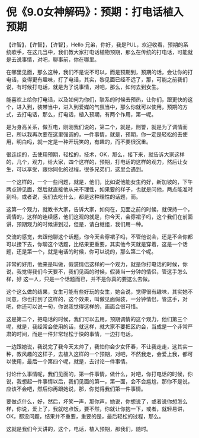 # 倪《9.0女神解码》：预期：打电话植入预期

【许智】，【许智】，【许智】，Hello 兄弟，你好，我是PUL，欢迎收看，预期的系统歌手，在这几当中，我们教大家打电话植物预期，那么在传统的打电话，可能就是去说事情，对吧，聊事前，你在哪里。

在哪里见面，那么这种，我们不是说不可以，而是预期到，预期的话，会让你的打电话，变得更有趣味，打了电话，其实，黎见面已经不远了，那，可能之前我们说，有时候打电话，就是为了说事情，对吧，那么，如何去到女生。

能喜欢上给你打电话，以及如何为你们，联系的时候去预热，让你们，跟更快的这个，进入到，装带当中，进入到爱媒的气氛当中，那么你就可以使用，预期的方式，去打电话，那么，打电话，植入预期，有两个作用，第一呢。

是为身高关系，做互电，刚刚我们说的，第二个，就是，刑警，就是为了调情而已，所以我再次要在这里强调的，一件事情，就是，预期，你一定是轻松的去使用，明白吗，就一定是一种开玩笑的，有趣的，而不要很沉重。

很连组的，去使用预期，轻松的，技术，OK，那么，接下来，就告诉大家这样的，几个，观力，给大家，四个这样的，预期，打电话的这样的观力，然后让女生，可以享受，跟你同化的过程，很多兄弟们，这里会遇到。

一个这样的，一个一些问题，就是，他们，比如说他能女生约好，新加坡的，下午两点钟见面，然后就直接他从来不理性，如果要的样子，也就是问他，两点能准时到吗，或者说，我们去吃什么，都是这种理性的话题，而。

这第一个观力，就教书大家，告诉大家，如何在，见面之前的时候，就保持一个，调情的，这样的连续感，他们这观的就是，你今天，会穿裙子吗，这个我们在前面讲，预期观力的时候讲到过，但是，请白继组，我们用一种。

交流的感觉，去跟他聊这个话题，你今天会穿裙子吗，不管他说会，还是不会你都可以接下去，你聊这个话题，比结果更重要，其实他今天就是穿着，这是一个话题，还是第一个，就是电话的时候，你可以说的，那么第二个呢。

非常的好用，他来是叫做，假装情侣这样的一个观力，就是你打电话的时候，你说，我觉得我们今天要不，我们见面的时候，假装当一分钟的情侣，管这手怎么样，好 这一人，只是一个话题而已，并不是你真的要这么去做。

这个这么做的结果，女生可能有些好玩的女生，她会说，觉得很有趣味，其实她不同意，你也打到了这样的，这个效果，叫做见面假装，一分钟情侣，管这手，对吧，你还可以说一句，你说我觉得这样的，画面会很可惜。

这是第二个，把电话的时候，我们可以去用，预期调情的这个观力，他们第三个呢，就是，我经常会使用的话，就这样，就大家不要把区约会，当成是一个非常严肃的时间，而是一件非常轻松于快的事情，一边打电话。

一边跟她说，我说完了我今天太帅了，我怕你会少女怀春，不让我走走，这其实一种，教风趣的这样子，去植入这样的一个预期，对吧，不然我走，会爱上我，都可以使用，最后一个第四个呢，就是，去讨论一件事情。

讨论什么事情呢，我们见面的，第一件事情，做什么，对吧，你打电话的时候，你说，我想起一件事情以后，我们见面的第一，第一面，会不会尴尬，那你不是说，应该不会吧，然后你再跟她说，那，你觉得我们第一件事情。

要做点什么，好，然后，坏笑一声，那你声，她说，你想说了，或者说你想怎么样，你说，爱上了，我就吃点饭，要不然，你就让你抱一下，或者，就轻易讲，OK，都没问题，结果并不重要，重要的是，最后轻松的过程，那么。

这就是我们今天讲的，这个，电话，植入预期，那我们，随时。